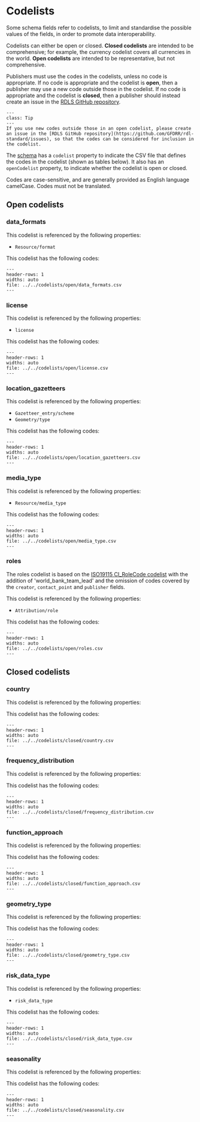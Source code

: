 # Codelists

Some schema fields refer to codelists, to limit and standardise the possible values of the fields, in order to promote data interoperability.

Codelists can either be open or closed. **Closed codelists** are intended to be comprehensive; for example, the currency codelist covers all currencies in the world. **Open codelists** are intended to be representative, but not comprehensive.

Publishers must use the codes in the codelists, unless no code is appropriate. If no code is appropriate and the codelist is **open**, then a publisher may use a new code outside those in the codelist. If no code is appropriate and the codelist is **closed**, then a publisher should instead create an issue in the [RDLS GitHub repository](https://github.com/GFDRR/rdl-standard/issues).

```{admonition} Extending open codelists
---
class: Tip
---
If you use new codes outside those in an open codelist, please create an issue in the [RDLS GitHub repository](https://github.com/GFDRR/rdl-standard/issues), so that the codes can be considered for inclusion in the codelist.
```

The [schema](index.md) has a `codelist` property to indicate the CSV file that defines the codes in the codelist (shown as tables below). It also has an `openCodelist` property, to indicate whether the codelist is open or closed.

Codes are case-sensitive, and are generally provided as English language camelCase. Codes must not be translated.

## Open codelists

### data_formats

This codelist is referenced by the following properties:

- `Resource/format`

This codelist has the following codes:

```{csv-table-no-translate}
---
header-rows: 1
widths: auto
file: ../../codelists/open/data_formats.csv
---
```

### license

This codelist is referenced by the following properties:

- `license`

This codelist has the following codes:

```{csv-table-no-translate}
---
header-rows: 1
widths: auto
file: ../../codelists/open/license.csv
---
```

### location_gazetteers

This codelist is referenced by the following properties:

- `Gazetteer_entry/scheme`
- `Geometry/type`

This codelist has the following codes:

```{csv-table-no-translate}
---
header-rows: 1
widths: auto
file: ../../codelists/open/location_gazetteers.csv
---
```

### media_type

This codelist is referenced by the following properties:

- `Resource/media_type`

This codelist has the following codes:

```{csv-table-no-translate}
---
header-rows: 1
widths: auto
file: ../../codelists/open/media_type.csv
---
```

### roles

The roles codelist is based on the [ISO19115 CI_RoleCode codelist](https://standards.iso.org/iso/19115/resources/Codelists/gml/CI_RoleCode.xml) with the addition of 'world_bank_team_lead' and the omission of codes covered by the `creator`, `contact_point` and `publisher` fields.

This codelist is referenced by the following properties:

- `Attribution/role`

This codelist has the following codes:

```{csv-table-no-translate}
---
header-rows: 1
widths: auto
file: ../../codelists/open/roles.csv
---
```

## Closed codelists

### country

This codelist is referenced by the following properties:

This codelist has the following codes:

```{csv-table-no-translate}
---
header-rows: 1
widths: auto
file: ../../codelists/closed/country.csv
---
```

### frequency_distribution

This codelist is referenced by the following properties:

This codelist has the following codes:

```{csv-table-no-translate}
---
header-rows: 1
widths: auto
file: ../../codelists/closed/frequency_distribution.csv
---
```

### function_approach

This codelist is referenced by the following properties:

This codelist has the following codes:

```{csv-table-no-translate}
---
header-rows: 1
widths: auto
file: ../../codelists/closed/function_approach.csv
---
```

### geometry_type

This codelist is referenced by the following properties:

This codelist has the following codes:

```{csv-table-no-translate}
---
header-rows: 1
widths: auto
file: ../../codelists/closed/geometry_type.csv
---
```

### risk_data_type

This codelist is referenced by the following properties:

- `risk_data_type`

This codelist has the following codes:

```{csv-table-no-translate}
---
header-rows: 1
widths: auto
file: ../../codelists/closed/risk_data_type.csv
---
```

### seasonality

This codelist is referenced by the following properties:

This codelist has the following codes:

```{csv-table-no-translate}
---
header-rows: 1
widths: auto
file: ../../codelists/closed/seasonality.csv
---
```
